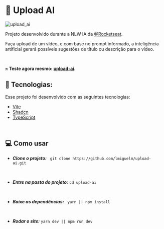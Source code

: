 # 🤖 Upload AI

![upload_ai](.github/thumb.png)

Projeto desenvolvido durante a NLW IA da [@Rocketseat](https://github.com/rocketseat).

Faça upload de um vídeo, e com base no prompt informado, a inteligência artificial gerará possíveis sugestões de título ou descrição para o vídeo.

<br>

🔛 **Teste agora mesmo: [upload-ai](https://upload-ai-pi.vercel.app/).**

## 🚀 Tecnologias:

Esse projeto foi desenvolvido com as seguintes tecnologias:

- [Vite](https://vitejs.dev/)
- [Shadcn](https://ui.shadcn.com/)
- [TypeScript](https://www.typescriptlang.org/)

<br>

## 💻 Como usar

- **_Clone o projeto:_**
  ` git clone https://github.com/lmiguelm/upload-ai.git`

<br>

- **_Entre na pasta do projeto:_**
  `cd upload-ai`

<br>

- **_Baixe as dependências:_**
  ` yarn || npm install`

<br>

- **_Rodar o site:_**
  `yarn dev || npm run dev`
